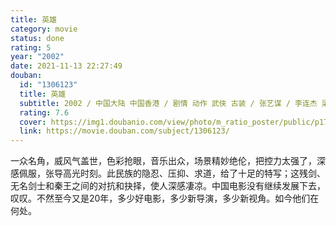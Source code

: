 ```yaml
---
title: 英雄
category: movie
status: done
rating: 5
year: "2002"
date: 2021-11-13 22:27:49
douban:
  id: "1306123"
  title: 英雄
  subtitle: 2002 / 中国大陆 中国香港 / 剧情 动作 武侠 古装 / 张艺谋 / 李连杰 梁朝伟
  rating: 7.6
  cover: https://img1.doubanio.com/view/photo/m_ratio_poster/public/p1774548839.jpg
  link: https://movie.douban.com/subject/1306123/
---
```


一众名角，威风气盖世，色彩抢眼，音乐出众，场景精妙绝伦，把控力太强了，深感佩服，张导高光时刻。此民族的隐忍、压抑、求道，给了十足的特写；这残剑、无名剑士和秦王之间的对抗和抉择，使人深感凄凉。中国电影没有继续发展下去，叹叹。不然至今又是20年，多少好电影，多少新导演，多少新视角。如今他们在何处。
